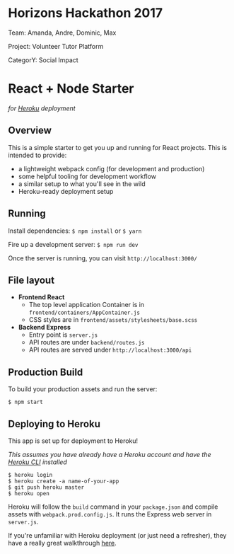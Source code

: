 # Horizons Hackathon 2017
Team: Amanda, Andre, Dominic, Max

Project: Volunteer Tutor Platform

CategorY: Social Impact








# React + Node Starter
_for [Heroku](https://www.heroku.com/) deployment_

## Overview

This is a simple starter to get you up and running for React projects. This is intended to provide:

* a lightweight webpack config (for development and production)
* some helpful tooling for development workflow
* a similar setup to what you'll see in the wild
* Heroku-ready deployment setup

## Running

Install dependencies: `$ npm install` or `$ yarn`

Fire up a development server: `$ npm run dev`

Once the server is running, you can visit `http://localhost:3000/`

## File layout

- **Frontend React**
    - The top level application Container is in `frontend/containers/AppContainer.js`
    - CSS styles are in `frontend/assets/stylesheets/base.scss`
- **Backend Express**
    - Entry point is `server.js`
    - API routes are under `backend/routes.js`
    - API routes are served under `http://localhost:3000/api`

## Production Build

To build your production assets and run the server:

```
$ npm start
```

## Deploying to Heroku

This app is set up for deployment to Heroku!

_This assumes you have already have a Heroku account and have the
[Heroku CLI](https://devcenter.heroku.com/articles/heroku-cli) installed_

```
$ heroku login
$ heroku create -a name-of-your-app
$ git push heroku master
$ heroku open
```

Heroku will follow the `build` command in your `package.json` and compile assets with `webpack.prod.config.js`. It runs the Express web server in `server.js`.

If you're unfamiliar with Heroku deployment (or just need a refresher), they have a really great walkthrough [here](https://devcenter.heroku.com/articles/getting-started-with-nodejs#introduction).

